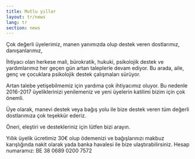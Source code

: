 ```yaml
---
title: Mutlu yıller
layout: tr/news
lang: tr
section: news
---
```


Çok değerli üyelerimiz, manen yanımızda olup destek veren dostlarımız, danışanlarımız,

İhtiyacı olan herkese mali, bürokratik, hukuki, psikolojik destek ve yardımlarımız her geçen gün artan taleplerle devam ediyor. Bu arada, aile, genç ve çocuklara psikolojik destek çalışmaları sürüyor.  

Artan talebe yetişebilmemiz için yardıma çok ihtiyacımız oluyor. Bu nedenle 2016-2017 üyeliklerinizi yenilemeniz ve yeni üyelerin katilimi bizim için çok önemli.

Üye olarak, manevi destek veya bağış yolu ile bize destek veren tüm değerli dostlarımıza çok teşekkür ederiz.

Öneri, eleştiri ve destekleriniz için lütfen bizi arayın.

Yıllık üyelik ücretimiz 30€ olup ödemenizi ve bağışlarınızı makbuz karışlığında nakit olarak yada banka havalesi ile bize ulaştırabilirsiniz. Hesap numaramız: BE 38 0689 0200 7572